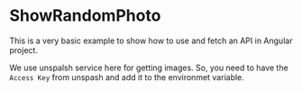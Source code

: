 # ShowRandomPhoto

This is a very basic example to show how to use and fetch an API in Angular project.

We use unspalsh service here for getting images. So, you need to have the `Access Key` from unspash and add it to the environmet variable.
